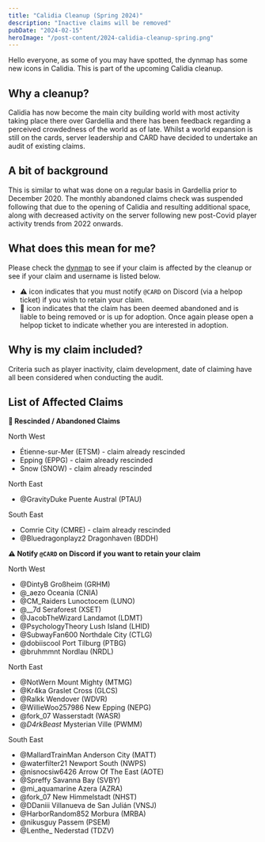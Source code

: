 ```yaml
---
title: "Calidia Cleanup (Spring 2024)"
description: "Inactive claims will be removed"
pubDate: "2024-02-15"
heroImage: "/post-content/2024-calidia-cleanup-spring.png"
---
```


Hello everyone, as some of you may have spotted, the dynmap has some new icons in Calidia. This is part of the upcoming Calidia cleanup.

## Why a cleanup?

Calidia has now become the main city building world with most activity taking place there over Gardellia and there has been feedback regarding a perceived crowdedness of the world as of late. Whilst a world expansion is still on the cards, server leadership and CARD have decided to undertake an audit of existing claims.

## A bit of background

This is similar to what was done on a regular basis in Gardellia prior to December 2020. The monthly abandoned claims check was suspended following that due to the opening of Calidia and resulting additional space, along with decreased activity on the server following new post-Covid player activity trends from 2022 onwards.

## What does this mean for me?

Please check the [dynmap](http://play.wolvhaven.net:8123/?worldname=Calidia) to see if your claim is affected by the cleanup or see if your claim and username is listed below.

- ⚠️ icon indicates that you must notify `@CARD` on Discord (via a ⁠helpop ticket) if you wish to retain your claim.
- 🚩 icon indicates that the claim has been deemed abandoned and is liable to being removed or is up for adoption. Once again please open a ⁠helpop ticket to indicate whether you are interested in adoption.

## Why is my claim included?

Criteria such as player inactivity, claim development, date of claiming have all been considered when conducting the audit.

## List of Affected Claims

**🚩 Rescinded / Abandoned Claims**

North West
- Étienne-sur-Mer (ETSM) - claim already rescinded
- Epping (EPPG) - claim already rescinded
- Snow (SNOW)  - claim already rescinded

North East
- @GravityDuke Puente Austral (PTAU)

South East
- Comrie City (CMRE) - claim already rescinded
- @Bluedragonplayz2 Dragonhaven (BDDH)

**⚠️ Notify `@CARD` on Discord if you want to retain your claim**

North West
- @DintyB Großheim (GRHM)
- @_aezo Oceania (CNIA)
- @CM_Raiders Lunoctocem (LUNO)
- @__7d Seraforest (XSET)
- @JacobTheWizard Landamot (LDMT)
- @PsychologyTheory Lush Island (LHID)
- @SubwayFan600 Northdale City (CTLG)
- @dobiiscool Port Tilburg (PTBG)
- @bruhmmnt Nordlau (NRDL)

North East
- @NotWern Mount Mighty (MTMG)
- @Kr4ka Graslet Cross (GLCS)
- @Ralkk Wendover (WDVR)
- @WillieWoo257986 New Epping (NEPG)
- @fork_07 Wasserstadt (WASR)
- @_D4rkBeast_ Mysterian Ville (PWMM)

South East
- @MallardTrainMan Anderson City (MATT)
- @waterfilter21 Newport South (NWPS)
- @nisnocsiw6426 Arrow Of The East (AOTE)
- @Spreffy Savanna Bay (SVBY)
- @mi_aquamarine Azera (AZRA)
- @fork_07 New Himmelstadt (NHST)
- @DDaniii Villanueva de San Julián (VNSJ)
- @HarborRandom852 Morbura (MRBA)
- @nikusguy Passem (PSEM)
- @Lenthe_ Nederstad (TDZV)